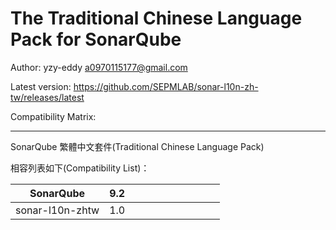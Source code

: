 The Traditional Chinese Language Pack for SonarQube
=======

Author: yzy-eddy <a0970115177@gmail.com>

Latest version: https://github.com/SEPMLAB/sonar-l10n-zh-tw/releases/latest

Compatibility Matrix: 

---

SonarQube 繁體中文套件(Traditional Chinese Language Pack)

相容列表如下(Compatibility List)：

**SonarQube** |**9.2**|       |       |       |       |       |       |       |       |       |
--------------|-------|-------|-------|-------|-------|-------|-------|-------|-------|-------|
sonar-l10n-zhtw |1.0    |       |       |       |       |       |       |       |       |       |
